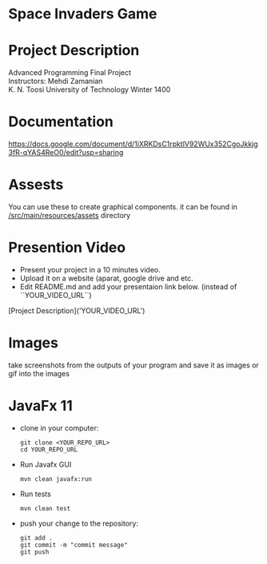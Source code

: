# Space Invaders Game

# Project Description
<p> Advanced Programming Final Project <br>
    Instructors: Mehdi Zamanian <br>
    K. N. Toosi University of Technology Winter 1400 <br>
</p> 

# Documentation
https://docs.google.com/document/d/1iXRKDsC1rpktlV92WUx352CgoJkkjg3fR-qYAS4ReO0/edit?usp=sharing

# Assests
You can use these to create graphical components. 
it can be found in [/src/main/resources/assets](https://git.ce.kntu.ac.ir/ap-4001/projects/p3-space-invaders/-/tree/master/src/main/resources/assets) directory

# Presention Video
<ul>
    <li> Present your project in a 10 minutes video. </li>
    <li> Upload it on a website (aparat, google drive and etc.</li>
    <li> Edit README.md and add your presentaion link below. (instead of ``YOUR_VIDEO_URL``)</li>
</ul>
[Project Description]('YOUR_VIDEO_URL')

# Images
take screenshots from the outputs of your program and save it as images or gif into the images


# JavaFx 11
<ul>
<li>
clone in your computer: 

```
git clone <YOUR_REPO_URL>
cd YOUR_REPO_URL
```

</li>
<li>
    <p>Run Javafx GUI</p>
    
```
mvn clean javafx:run
```

</li>

<li>
    <p>Run tests</p>
    
```
mvn clean test
```
</li>

<li>
<p> push your change to the repository: </p>
 
```
git add .
git commit -m "commit message"
git push
```
</li>
</ul>
